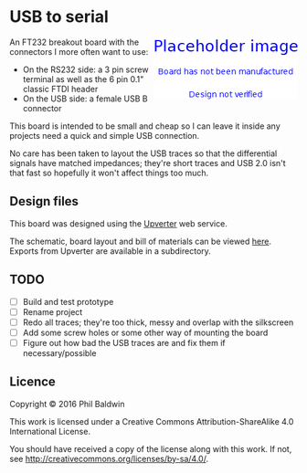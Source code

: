# USB to serial

<img align="right" src="../_common/PlaceholderImage.png">

An FT232 breakout board with the connectors I more often want to use:

* On the RS232 side: a 3 pin screw terminal as well as the 6 pin 0.1" classic FTDI header
* On the USB side: a female USB B connector

This board is intended to be small and cheap so I can leave it inside any projects need a quick and simple USB connection.

No care has been taken to layout the USB traces so that the differential signals have matched impedances; they're short traces and USB 2.0 isn't that fast so hopefully it won't affect things too much.

## Design files

This board was designed using the [Upverter](https://upverter.com) web service.

The schematic, board layout and bill of materials can be viewed [here](https://upverter.com/Trebuchetindustries/9bcfd8e23a60948c/USB-to-serial/). Exports from Upverter are available in a subdirectory.

## TODO

* [ ] Build and test prototype
* [ ] Rename project
* [ ] Redo all traces; they're too thick, messy and overlap with the silkscreen
* [ ] Add some screw holes or some other way of mounting the board
* [ ] Figure out how bad the USB traces are and fix them if necessary/possible

## Licence

Copyright © 2016 Phil Baldwin

This work is licensed under a Creative Commons Attribution-ShareAlike 4.0 International License.

You should have received a copy of the license along with this work. If not, see <http://creativecommons.org/licenses/by-sa/4.0/>.
